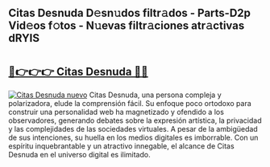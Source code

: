 ## Citas Desnuda D𝚎sn𝚞dos filtr𝚊dos - Parts-D2p Vid𝚎os f𝚘tos - N𝚞evas filtr𝚊ciones atr𝚊ctivas dRYIS

# <h2><a href="http://mb0nc1.tromn.icu/?c=Citas+Desnuda">🔗👉👉👉 Citas Desnuda 🔗🔗</a></h2>

[![Citas Desnuda nuevo](https://i.imgur.com/pEAQMta.gif)](http://mb0nc1.tromn.icu/?c=Citas+Desnuda)
Citas Desnuda, una persona compleja y polarizadora, elude la comprensión fácil. Su enfoque poco ortodoxo para construir una personalidad web ha magnetizado y ofendido a los observadores, generando debates sobre la expresión artística, la privacidad y las complejidades de las sociedades virtuales. A pesar de la ambigüedad de sus intenciones, su huella en los medios digitales es imborrable. Con un espíritu inquebrantable y un atractivo innegable, el alcance de Citas Desnuda en el universo digital es ilimitado.
